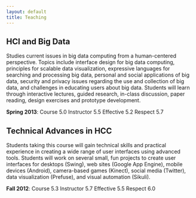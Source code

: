 ```yaml
---
layout: default
title: Teaching
---
```


## HCI and Big Data

Studies current issues in big data computing from a human-centered perspective. Topics include interface design for big data computing, principles for scalable data visualization, expressive languages for searching and processing big data, personal and social applications of big data, security and privacy issues regarding the use and collection of big data, and challenges in educating users about big data. Students will learn through interactive lectures, guided research, in-class discussion, paper reading, design exercises and prototype development.


<div class="well">
<b>Spring 2013</b>: 
Course <span class="label label-success"> 5.0 </span> 
Instructor <span class="label label-success"> 5.5 </span>
Effective <span class="label label-success"> 5.2 </span>
Respect <span class="label label-success"> 5.7 </span>
</div>


## Technical Advances in HCC

Students taking this course will gain technical skills and practical experience in creating a wide range of user interfaces using advanced tools. Students will work on several small, fun projects to create user interfaces for desktops (Swing), web sites (Google App Engine), mobile devices (Android), camera-based games (Kinect), social media (Twitter), data visualization (Prefuse), and visual automation (Sikuli).

<div class="well">
<b>Fall 2012</b>: 
Course <span class="label label-success"> 5.3 </span> 
Instructor <span class="label label-success"> 5.7 </span>
Effective <span class="label label-success"> 5.5 </span>
Respect <span class="label label-success"> 6.0 </span>
</div>